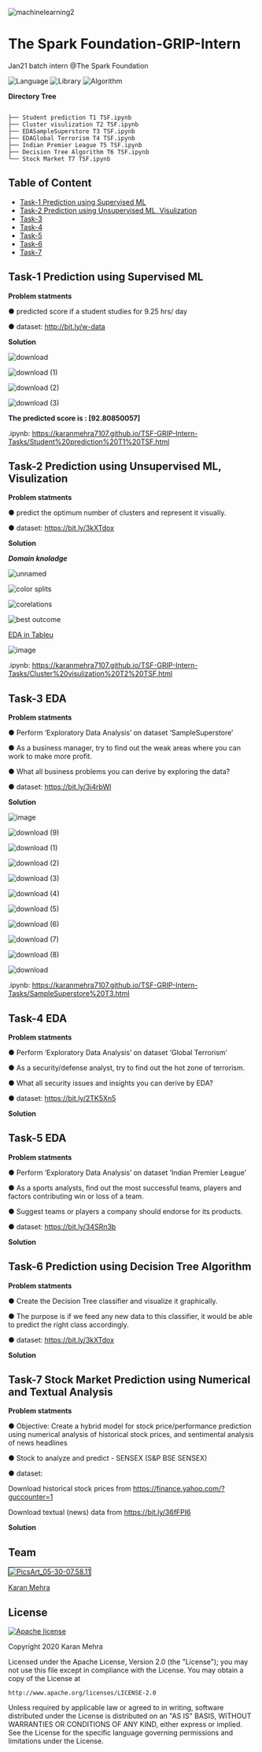 ![machinelearning2](https://user-images.githubusercontent.com/62024355/104131111-591bdf80-539a-11eb-98c1-c700fefd505f.jpg)


# The Spark Foundation-GRIP-Intern
Jan21 batch intern @The Spark Foundation

![Language](https://img.shields.io/badge/Library-Python-Blue.svg) ![Library](https://img.shields.io/badge/Scrypt-Pandas-Orange.svg) ![Algorithm](https://img.shields.io/badge/code-ML-purple.svg)  

__Directory Tree__ 

```
 
├── Student prediction T1 TSF.ipynb
├── Cluster visulization T2 TSF.ipynb
├── EDASampleSuperstore T3 TSF.ipynb
├── EDAGlobal Terrorism T4 TSF.ipynb
├── Indian Premier League T5 TSF.ipynb
├── Decision Tree Algorithm T6 TSF.ipynb
└── Stock Market T7 TSF.ipynb

```



## Table of Content
  * [Task-1 Prediction using Supervised ML](#task-1-prediction-using-supervised-ml)
  * [Task-2 Prediction using Unsupervised ML, Visulization](#task-2-prediction-using-unsupervised-ml,-visulization)
  * [Task-3 ](#)
  * [Task-4 ](#)
  * [Task-5 ](#)
  * [Task-6 ](#)
  * [Task-7 ](#)


##  Task-1 Prediction using Supervised ML


__Problem statments__

● predicted score if a student studies for 9.25 hrs/ day

● dataset: http://bit.ly/w-data


__Solution__

![download](https://user-images.githubusercontent.com/62024355/103677864-d6b1ab00-4fa8-11eb-96fb-b7163c400072.png)

![download (1)](https://user-images.githubusercontent.com/62024355/103677852-d4e7e780-4fa8-11eb-9c38-ef5fb1b568e0.png)

![download (2)](https://user-images.githubusercontent.com/62024355/103677857-d6191480-4fa8-11eb-99a7-f81db8595cf1.png)

![download (3)](https://user-images.githubusercontent.com/62024355/103677861-d6b1ab00-4fa8-11eb-8965-be28089a1e62.png)


__The predicted score is : [92.80850057]__

.ipynb: https://karanmehra7107.github.io/TSF-GRIP-Intern-Tasks/Student%20prediction%20T1%20TSF.html


##  Task-2 Prediction using Unsupervised ML, Visulization


__Problem statments__

● predict the optimum number of clusters and represent it visually.

● dataset: https://bit.ly/3kXTdox


__Solution__


___Domain knoladge___


![unnamed](https://user-images.githubusercontent.com/62024355/103168620-c556f900-485a-11eb-8a91-73a34d0aac59.png)


![color splits](https://user-images.githubusercontent.com/62024355/101923878-f518c680-3bf5-11eb-9e7a-7bb75ab62a51.png)


![corelations](https://user-images.githubusercontent.com/62024355/101923902-fd710180-3bf5-11eb-9a1d-79b6b4b0cf03.png)


![best outcome](https://user-images.githubusercontent.com/62024355/101923917-02ce4c00-3bf6-11eb-9d28-fb480d25693d.png)


[EDA in Tableu](https://public.tableau.com/profile/karan6916#!/vizhome/Book1_16076268942200/Dashboard1?publish=yes)


![image](https://user-images.githubusercontent.com/62024355/103680965-e7642000-4fac-11eb-8771-a09a2f84dd56.png)


.ipynb: https://karanmehra7107.github.io/TSF-GRIP-Intern-Tasks/Cluster%20visulization%20T2%20TSF.html

##  Task-3 EDA


__Problem statments__

● Perform ‘Exploratory Data Analysis’ on dataset ‘SampleSuperstore’

● As a business manager, try to find out the weak areas where you can work to make more profit.

● What all business problems you can derive by exploring the data?

● dataset: https://bit.ly/3i4rbWl

__Solution__


![image](https://user-images.githubusercontent.com/62024355/104848619-e7004900-590b-11eb-9c41-8b47b6a9b217.png)

![download (9)](https://user-images.githubusercontent.com/62024355/104848644-09926200-590c-11eb-8df0-58697ed23638.png)

![download (1)](https://user-images.githubusercontent.com/62024355/104848645-0ac38f00-590c-11eb-952a-c2a5e27b0b70.png)

![download (2)](https://user-images.githubusercontent.com/62024355/104848647-0b5c2580-590c-11eb-904e-05f459021164.png)

![download (3)](https://user-images.githubusercontent.com/62024355/104848648-0bf4bc00-590c-11eb-89ed-81238ef0c5d8.png)

![download (4)](https://user-images.githubusercontent.com/62024355/104848651-0bf4bc00-590c-11eb-947b-db3f7570e3fb.png)

![download (5)](https://user-images.githubusercontent.com/62024355/104848652-0d25e900-590c-11eb-8f3d-0a48393e9586.png)

![download (6)](https://user-images.githubusercontent.com/62024355/104848653-0d25e900-590c-11eb-85f6-8ce6b743074a.png)

![download (7)](https://user-images.githubusercontent.com/62024355/104848655-0dbe7f80-590c-11eb-9633-5bb5f8f0be51.png)

![download (8)](https://user-images.githubusercontent.com/62024355/104848656-0e571600-590c-11eb-875a-f41b72415487.png)

![download](https://user-images.githubusercontent.com/62024355/104848657-0e571600-590c-11eb-8d0b-c50d401527ab.png)


.ipynb: https://karanmehra7107.github.io/TSF-GRIP-Intern-Tasks/SampleSuperstore%20T3.html


##  Task-4 EDA


__Problem statments__

● Perform ‘Exploratory Data Analysis’ on dataset ‘Global Terrorism’

● As a security/defense analyst, try to find out the hot zone of terrorism.

● What all security issues and insights you can derive by EDA?

● dataset: https://bit.ly/2TK5Xn5

__Solution__


##  Task-5 EDA

__Problem statments__

● Perform ‘Exploratory Data Analysis’ on dataset ‘Indian Premier League’

● As a sports analysts, find out the most successful teams, players and factors contributing win or loss of a team.

● Suggest teams or players a company should endorse for its products.

● dataset: https://bit.ly/34SRn3b

__Solution__


##  Task-6 Prediction using Decision Tree Algorithm

__Problem statments__

● Create the Decision Tree classifier and visualize it graphically.

● The purpose is if we feed any new data to this classifier, it would be able to predict the right class accordingly.

● dataset: https://bit.ly/3kXTdox

__Solution__



##  Task-7 Stock Market Prediction using Numerical and Textual Analysis


__Problem statments__

● Objective: Create a hybrid model for stock price/performance prediction using numerical analysis of historical stock prices, and sentimental analysis of news headlines

● Stock to analyze and predict - SENSEX (S&P BSE SENSEX)

● dataset: 

Download historical stock prices from https://finance.yahoo.com/?guccounter=1

Download textual (news) data from https://bit.ly/36fFPI6

__Solution__







## Team
<a href="https://imgbb.com/"><img src="https://i.ibb.co/Fs4h7fZ/Pics-Art-05-30-07-58-11.jpg" alt="PicsArt_05-30-07.58.11" border="1">

[Karan Mehra](https://karanmehra7107.github.io/My-Portfolio/index.html)

## License
[![Apache license](https://img.shields.io/badge/license-apache-blue?style=for-the-badge&logo=appveyor)](http://www.apache.org/licenses/LICENSE-2.0e)

Copyright 2020 Karan Mehra

Licensed under the Apache License, Version 2.0 (the "License");
you may not use this file except in compliance with the License.
You may obtain a copy of the License at

    http://www.apache.org/licenses/LICENSE-2.0

Unless required by applicable law or agreed to in writing, software
distributed under the License is distributed on an "AS IS" BASIS,
WITHOUT WARRANTIES OR CONDITIONS OF ANY KIND, either express or implied.
See the License for the specific language governing permissions and
limitations under the License.




